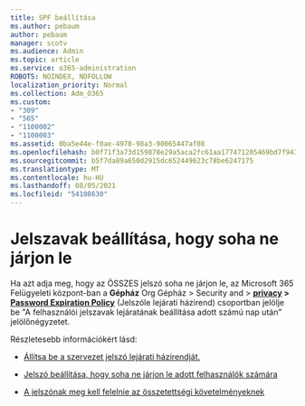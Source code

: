```yaml
---
title: SPF beállítása
ms.author: pebaum
author: pebaum
manager: scotv
ms.audience: Admin
ms.topic: article
ms.service: o365-administration
ROBOTS: NOINDEX, NOFOLLOW
localization_priority: Normal
ms.collection: Adm_O365
ms.custom:
- "309"
- "565"
- "1100002"
- "1100003"
ms.assetid: 0ba5e44e-f0ae-4978-98a3-90065447af08
ms.openlocfilehash: b0f71f3a73d159878e29a5aca2fc61aa177471205469bd7f941daf2a67bdcb68
ms.sourcegitcommit: b5f7da89a650d2915dc652449623c78be6247175
ms.translationtype: MT
ms.contentlocale: hu-HU
ms.lasthandoff: 08/05/2021
ms.locfileid: "54108630"
---
```

# <a name="set-passwords-to-never-expire"></a>Jelszavak beállítása, hogy soha ne járjon le

Ha azt adja meg, hogy az ÖSSZES jelszó soha ne járjon le, az Microsoft 365 Felügyeleti központ-ban a **Gépház** Org Gépház > Security and  >  **[privacy](https://portal.office.com/adminportal/home#/settings/security)  >  [Password Expiration Policy](https://portal.microsoft.com/Adminportal/Home#/Settings/SecurityPrivacy/:/Settings/L1/PasswordPolicy)** (Jelszóle lejárati házirend) csoportban jelölje be "A felhasználói jelszavak lejáratának beállítása adott számú nap után" jelölőnégyzetet.
  
Részletesebb információkért lásd:

- [Állítsa be a szervezet jelszó lejárati házirendját.](https://docs.microsoft.com/microsoft-365/admin/manage/set-password-expiration-policy)
  
- [Jelszó beállítása, hogy soha ne járjon le adott felhasználók számára](https://docs.microsoft.com/microsoft-365/admin/add-users/set-password-to-never-expire)

- [A jelszónak meg kell felelnie az összetettségi követelményeknek](https://docs.microsoft.com/windows/security/threat-protection/security-policy-settings/password-must-meet-complexity-requirements)
  